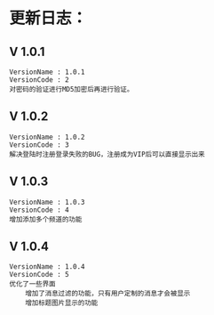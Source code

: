 # 更新日志：
## V 1.0.1
	VersionName : 1.0.1
	VersionCode : 2
	对密码的验证进行MD5加密后再进行验证。

## V 1.0.2
	VersionName : 1.0.2
	VersionCode : 3
	解决登陆时注册登录失败的BUG，注册成为VIP后可以直接显示出来

## V 1.0.3
	VersionName : 1.0.3
	VersionCode : 4
	增加添加多个频道的功能

## V 1.0.4
	VersionName : 1.0.4
	VersionCode : 5
	优化了一些界面
    	增加了消息过滤的功能，只有用户定制的消息才会被显示
    	增加标题图片显示的功能

